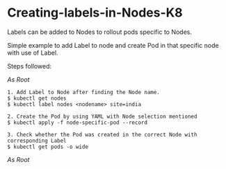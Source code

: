 # Creating-labels-in-Nodes-K8
Labels can be added to Nodes to rollout pods specific to Nodes.

Simple example to add Label to node and create Pod in that specific node with use of Label.

Steps followed:

*As Root*
```
1. Add Label to Node after finding the Node name.
$ kubectl get nodes 
$ kubectl label nodes <nodename> site=india

2. Create the Pod by using YAML with Node selection mentioned
$ kubectl apply -f node-specific-pod --record

3. Check whether the Pod was created in the correct Node with corresponding Label
$ kubectl get pods -o wide

```
*As Root*

